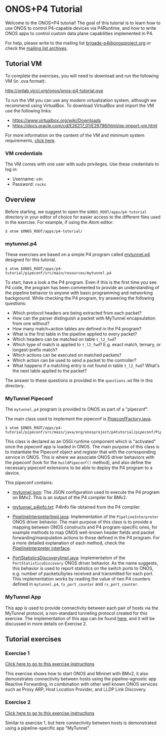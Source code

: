 # ONOS+P4 Tutorial

Welcome to the ONOS+P4 tutorial! The goal of this tutorial is to learn how to
use ONOS to control P4-capable devices via P4Runtime, and how to write ONOS apps
to control custom data plane capabilities implemented in P4.

For help, please write to the mailing list
[brigade-p4@onosproject.org](mailto:brigade-p4@onosproject.org) or check the
[mailing list archives](https://groups.google.com/a/onosproject.org/forum/#!forum/brigade-p4).

## Tutorial VM

To complete the exercises, you will need to download and run the following VM
(in .ova format):

<http://onlab.vicci.org/onos/onos-p4-tutorial.ova>

To run the VM you can use any modern virtualization system, although we
recommend using VirtualBox. To download VirtualBox and import the VM use the
following links:

* <https://www.virtualbox.org/wiki/Downloads>
* <https://docs.oracle.com/cd/E26217_01/E26796/html/qs-import-vm.html>

For more information on the content of the VM and minimum system requirements,
[click here](../../tools/dev/p4vm/README.md).

### VM credentials

The VM comes with one user with sudo privileges. Use these credentials to log in:

* Username: `sdn`
* Password: `rocks`

## Overview

Before starting, we suggest to open the `$ONOS_ROOT/apps/p4-tutorial` directory
in your editor of choice for easier access to the different files used in the
exercise. For example, if using the Atom editor:

```
$ atom $ONOS_ROOT/apps/p4-tutorial/
```

### mytunnel.p4

These exercises are based on a simple P4 program called
[mytunnel.p4](pipeconf/src/main/resources/mytunnel.p4) designed for this
tutorial.

```
$ atom $ONOS_ROOT/apps/p4-tutorial/pipeconf/src/main/resources/mytunnel.p4
```

To start, have a look a the P4 program. Even if this is the first time you see
P4 code, the program has been commented to provide an understanding of the
pipeline behavior to anyone with basic programming and networking background.
While checking the P4 program, try answering the following questions:

* Which protocol headers are being extracted from each packet?
* How can the parser distinguish a packet with MyTunnel encapsulation from one
    without?
* How many match+action tables are defined in the P4 program?
* What is the first table in the pipeline applied to every packet?
* Which headers can be matched on table `t_l2_fwd`?
* Which type of match is applied to `t_l2_fwd`? E.g. exact match, ternary, or
    longest-prefix match?
* Which actions can be executed on matched packets?
* Which action can be used to send a packet to the controller?
* What happens if a matching entry is not found in table `t_l2_fwd`? What's the
    next table applied to the packet?

The answer to these questions is provided in the `questions.md` file in this
directory.

### MyTunnel Pipeconf

The `mytunnel.p4` program is provided to ONOS as part of a "pipeconf".

The main class used to implement the pipeconf is
[PipeconfFactory.java](pipeconf/src/main/java/org/onosproject/p4tutorial/pipeconf/PipeconfFactory.java).

```
$ atom $ONOS_ROOT/apps/p4-tutorial/pipeconf/src/main/java/org/onosproject/p4tutorial/pipeconf/PipeconfFactory.java
```

This class is declared as an OSGi runtime component which is "activated" once
the pipeconf app is loaded in ONOS. The main purpose of this class is to
instantiate the Pipeconf object and register that with the corresponding service
in ONOS. This is where we associate ONOS driver behaviors with the pipeconf
(look for the `buildPipeconf()` method), and also define the necessary pipeconf
extensions to be able to deploy the P4 program to a device.

This pipeconf contains:

* [mytunnel.json](pipeconf/src/main/resources/mytunnel.json):
The JSON configuration used to execute the P4 program on BMv2. This is an output
of the P4 compiler for BMv2.

* [mytunnel_p4info.txt](pipeconf/src/main/resources/mytunnel_p4info.txt):
P4Info file obtained from the P4 compiler.

* [PipelineInterpreterImpl.java](pipeconf/src/main/java/org/onosproject/p4tutorial/pipeconf/PipelineInterpreterImpl.java):
Implementation of the `PipelineInterpreter` ONOS driver behavior. The main
purpose of this class is to provide a mapping between ONOS constructs and P4
program-specific ones, for example methods to map ONOS well-known header fields
and packet forwarding/manipulation actions to those defined in the P4 program.
For a more detailed explanation of each method, check the
[PipelineInterpreter interface](../../core/api/src/main/java/org/onosproject/net/pi/model/PiPipelineInterpreter.java).

* [PortStatisticsDiscoveryImpl.java](pipeconf/src/main/java/org/onosproject/p4tutorial/pipeconf/PipelineInterpreterImpl.java):
Implementation of the `PortStatisticsDiscovery` ONOS driver behavior. As the
name suggests, this behavior is used to report statistics on the switch ports to
ONOS, e.g. number of packets/bytes received and transmitted for each port. This
implementation works by reading the value of two P4 counters defined in
`mytunnel.p4`, `tx_port_counter` and `rx_port_counter`.

### MyTunnel App

This app is used to provide connectivity between each pair of hosts via the
MyTunnel protocol, a non-standard tunneling protocol created for this exercise.
The implementation of this app can be found
[here](mytunnel/src/main/java/org/onosproject/p4tutorial/mytunnel/MyTunnelApp.java),
and it will be discussed in more details on Exercise 2.

## Tutorial exercises

### Exercise 1

[Click here to go to this exercise instructions](exercise-1.md)

This exercise shows how to start ONOS and Mininet with BMv2, it also
demonstrates connectivity between hosts using the pipeline-agnostic app
Reactive Forwarding, in combination with other well known ONOS services such as
Proxy ARP, Host Location Provider, and LLDP Link Discovery.

### Exercise 2

[Click here to go to this exercise instructions](exercise-2.md)

Similar to exercise 1, but here connectivity between hosts is demonstrated using
a pipeline-specific app "MyTunnel".
